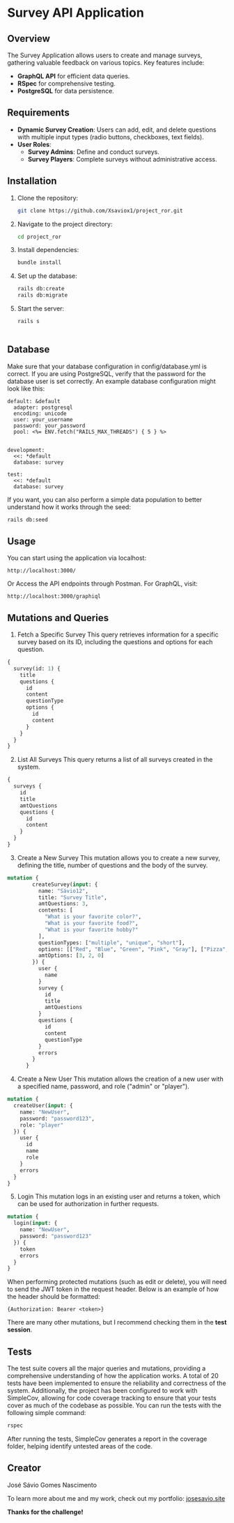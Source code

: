 # Survey API Application

## Overview
The Survey Application allows users to create and manage surveys, gathering valuable feedback on various topics. Key features include:
- **GraphQL API** for efficient data queries.
- **RSpec** for comprehensive testing.
- **PostgreSQL** for data persistence.

## Requirements
- **Dynamic Survey Creation**: Users can add, edit, and delete questions with multiple input types (radio buttons, checkboxes, text fields).
- **User Roles**:
  - **Survey Admins**: Define and conduct surveys.
  - **Survey Players**: Complete surveys without administrative access.

## Installation
1. Clone the repository:
   ```bash
   git clone https://github.com/Xsaviox1/project_ror.git
2. Navigate to the project directory:
   ```bash
   cd project_ror
3. Install dependencies:
   ```bash
   bundle install
4. Set up the database:
   ```bash
   rails db:create
   rails db:migrate
5. Start the server:
   ```bash
   rails s
  
## Database
Make sure that your database configuration in config/database.yml is correct. If you are using PostgreSQL, verify that the password for the database user is set correctly. An example database configuration might look like this:
```database
default: &default
  adapter: postgresql
  encoding: unicode
  user: your_username
  password: your_password
  pool: <%= ENV.fetch("RAILS_MAX_THREADS") { 5 } %>


development:
  <<: *default
  database: survey
  
test:
  <<: *default
  database: survey
```
If you want, you can also perform a simple data population to better understand how it works through the seed:
```bash
rails db:seed
```
## Usage
You can start using the application via localhost:
```link
http://localhost:3000/
```
Or Access the API endpoints through Postman. For GraphQL, visit:
```link
http://localhost:3000/graphiql
```
## Mutations and Queries
1. Fetch a Specific Survey
This query retrieves information for a specific survey based on its ID, including the questions and options for each question.
```graphql
{
  survey(id: 1) {
    title
    questions {
      id
      content
      questionType
      options {
        id
        content
      }
    }
  }
}
```

2. List All Surveys
This query returns a list of all surveys created in the system.
```graphql
{
  surveys {
    id
    title
    amtQuestions
    questions {
      id
      content
    }
  }
}

```

3. Create a New Survey
This mutation allows you to create a new survey, defining the title, number of questions and the body of the survey.
```graphql
mutation {
        createSurvey(input: {
          name: "Sávio12",
          title: "Survey Title",
          amtQuestions: 3,
          contents: [
            "What is your favorite color?",
            "What is your favorite food?",
            "What is your favorite hobby?"
          ],
          questionTypes: ["multiple", "unique", "short"],
          options: [["Red", "Blue", "Green", "Pink", "Gray"], ["Pizza", "Sushi"], []],
          amtOptions: [3, 2, 0]
        }) {
          user {
            name
          }
          survey {
            id
            title
            amtQuestions
          }
          questions {
            id
            content
            questionType
          }
          errors
        }
      }
```

4. Create a New User
This mutation allows the creation of a new user with a specified name, password, and role ("admin" or "player").
```graphql
mutation {
  createUser(input: { 
    name: "NewUser", 
    password: "password123", 
    role: "player" 
  }) {
    user {
      id
      name
      role
    }
    errors
  }
}

```

5. Login
This mutation logs in an existing user and returns a token, which can be used for authorization in further requests.
```graphql
mutation {
  login(input: { 
    name: "NewUser", 
    password: "password123" 
  }) {
    token
    errors
  }
}

```
When performing protected mutations (such as edit or delete), you will need to send the JWT token in the request header. Below is an example of how the header should be formatted:
```headers
{Authorization: Bearer <token>}
```
There are many other mutations, but I recommend checking them in the **test session**.

## Tests
The test suite covers all the major queries and mutations, providing a comprehensive understanding of how the application works. A total of 20 tests have been implemented to ensure the reliability and correctness of the system. Additionally, the project has been configured to work with SimpleCov, allowing for code coverage tracking to ensure that your tests cover as much of the codebase as possible.
You can run the tests with the following simple command:
```bash
rspec
```
After running the tests, SimpleCov generates a report in the coverage folder, helping identify untested areas of the code.

## Creator
José Sávio Gomes Nascimento

To learn more about me and my work, check out my portfolio: [josesavio.site](http://josesavio.site)

**Thanks for the challenge!**
